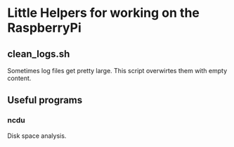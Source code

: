 # Little Helpers for working on the RaspberryPi
## clean_logs.sh
Sometimes log files get pretty large. This script overwirtes them with empty content.

## Useful programs
### ncdu
Disk space analysis.
